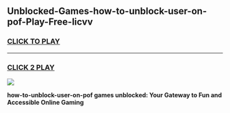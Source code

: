 
## Unblocked-Games-how-to-unblock-user-on-pof-Play-Free-licvv
<h3>
<a href="https://premium76.site?title=how-to-unblock-user-on-pof&ref=10A">CLICK TO PLAY</a></h3>
<hr>

<h3>
<a href="https://premium76.site?title=how-to-unblock-user-on-pof&ref=10A">CLICK 2 PLAY</a>
  
</h3>

<a href="https://premium76.site?title=how-to-unblock-user-on-pof&ref=10A"><img src="https://clearcache.store/games.png"></a>


**how-to-unblock-user-on-pof games unblocked: Your Gateway to Fun and Accessible Online Gaming**
